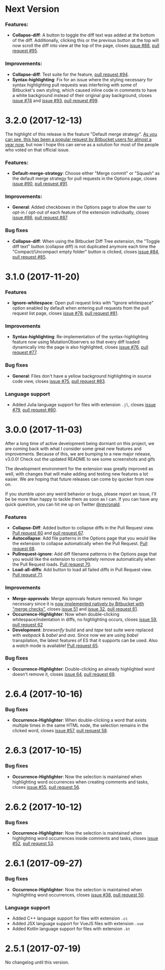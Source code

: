 # Next Version

### Features:

* **Collapse-diff**: A button to toggle the diff text was added at the bottom of the diff. Additionally, clicking this or the previous button at the top will now scroll the diff into view at the top of the page, closes [issue #88](https://github.com/refined-bitbucket/refined-bitbucket/issues/88), [pull request #95](https://github.com/refined-bitbucket/refined-bitbucket/pull/95).

### Improvements:

* **Collapse-diff**: Test suite for the feature, [pull request #94](https://github.com/refined-bitbucket/refined-bitbucket/pull/94).
* **Syntax-highlighting**: Fix for an issue where the styling necessary for syntax highlighting pull requests was interfering with some of Bitbucket's own styling, which caused inline code in comments to have a white background instead of their original gray background, closes [issue #74](https://github.com/refined-bitbucket/refined-bitbucket/issues/74) and [issue #93](https://github.com/refined-bitbucket/refined-bitbucket/issues/93), [pull request #99](https://github.com/refined-bitbucket/refined-bitbucket/pull/99).

# 3.2.0 (2017-12-13)

The highlight of this release is the feature "Default merge strategy". [As you can see, this has been a popular request by Bitbucket users for almost a year now](https://bitbucket.org/site/master/issues/13895/default-merge-strategy), but now I hope this can serve as a solution for most of the people who voted on that official issue.

### Features:

* **Default-merge-strategy**: Choose either "Merge commit" or "Squash" as the default merge strategy for pull requests in the Options page, closes [issue #90](https://github.com/refined-bitbucket/refined-bitbucket/issues/90), [pull request #91](https://github.com/refined-bitbucket/refined-bitbucket/pull/91).

### Improvements:

* **General**: Added checkboxes in the Options page to allow the user to opt-in / opt-out of each feature of the extension individually, closes [issue #86](https://github.com/refined-bitbucket/refined-bitbucket/issues/86), [pull request #87](https://github.com/refined-bitbucket/refined-bitbucket/pull/87).

### Bug fixes

* **Collapse-diff**: When using the Bitbucket Diff Tree extension, the "Toggle diff text" button (collapse diff) is not duplicated anymore each time the "Compact/Uncompact empty folder" button is clicked, closes [issue #84](https://github.com/refined-bitbucket/refined-bitbucket/issues/84), [pull request #85](https://github.com/refined-bitbucket/refined-bitbucket/pull/85).

# 3.1.0 (2017-11-20)

### Features

* **Ignore-whitespace**: Open pull request links with "Ignore whitespace" option enabled by default when entering pull requests from the pull request list page, closes [issue #78](https://github.com/refined-bitbucket/refined-bitbucket/issues/78), [pull request #81](https://github.com/refined-bitbucket/refined-bitbucket/pull/81).

### Improvements

* **Syntax-highlighting**: Re-implementation of the syntax-highlighting feature now using MutationObservers so that every diff loaded dynamically into the page is also highlighted, closes [issue #76](https://github.com/refined-bitbucket/refined-bitbucket/issues/76), [pull request #77](https://github.com/refined-bitbucket/refined-bitbucket/pull/77).

### Bug fixes

* **General**: Files don't have a yellow background highlighting in source code view, closes [issue #75](https://github.com/refined-bitbucket/refined-bitbucket/issues/75), [pull request #83](https://github.com/refined-bitbucket/refined-bitbucket/pull/83).

### Language support

* Added Julia language support for files with extension `.jl`, closes [issue #79](https://github.com/refined-bitbucket/refined-bitbucket/issues/79), [pull request #80](https://github.com/refined-bitbucket/refined-bitbucket/pull/80).

# 3.0.0 (2017-11-03)

After a long time of active development being dormant on this project, we are coming back with what I consider some great new features and improvements. Because of this, we are bumping to a new major release, v3.0.0! Check out the updated README to see some screenshots and gifs

The development environment for the extension was greatly improved as well, with changes that will make adding and testing new features a lot easier. We are hoping that future releases can come by quicker from now on.

If you stumble upon any weird behavior or bugs, please report an issue, I'll be be more than happy to tackle them as soon as I can. If you can have any quick question, you can hit me up on Twitter [@reyronald](http://www.twitter.com/reyronald).

### Features

* **Collapse-Diff**: Added button to collapse diffs in the Pull Request view. [Pull request 60](https://github.com/refined-bitbucket/refined-bitbucket/pull/60) and [pull request 67](https://github.com/refined-bitbucket/refined-bitbucket/pull/67).
* **Autocollapse**: Add file patterns in the Options page that you would like the extension to collapse automatically when the Pull Request. [Pull request 68](https://github.com/refined-bitbucket/refined-bitbucket/pull/68).
* **Pullrequest-ignore**: Add diff filename patterns in the Options page that you would like the extension to completely remove automatically when the Pull Request loads. [Pull request 70](https://github.com/refined-bitbucket/refined-bitbucket/pull/70).
* **Load-all-diffs**: Add button to load all failed diffs in Pull Request view. [Pull request 71](https://github.com/refined-bitbucket/refined-bitbucket/pull/71).

### Improvements

* **Merge-approvals**: Merge approvals feature removed. No longer necessary since it is [now implemented natively by Bitbucket with "merge checks"](https://confluence.atlassian.com/bitbucketserver/checks-for-merging-pull-requests-776640039.html), closes [issue 51](https://github.com/refined-bitbucket/refined-bitbucket/issues/51) and [issue 32](https://github.com/refined-bitbucket/refined-bitbucket/issues/32), [pull request 61](https://github.com/refined-bitbucket/refined-bitbucket/pull/61).
* **Occurrence-Highlighter**: Now when double-clicking whitespace/indentation in diffs, no highlighting occurs, closes [issue 59](https://github.com/refined-bitbucket/refined-bitbucket/issues/59), [pull request 62](https://github.com/refined-bitbucket/refined-bitbucket/pull/62)
* **Development**: _browserify_ build and and _tape_ test suite were replaced with _webpack_ & _babel_ and _ava_. Since now we are using _babel_ transpilation, the latest features of ES that it supports can be used. Also a _watch_ mode is available! [Pull request 65](https://github.com/refined-bitbucket/refined-bitbucket/pull/65).

### Bug fixes

* **Occurrence-Highlighter**: Double-clicking an already highlighted word doesn't remove it, closes [issue 64](https://github.com/refined-bitbucket/refined-bitbucket/issues/64), [pull request 69](https://github.com/refined-bitbucket/refined-bitbucket/pull/69).

# 2.6.4 (2017-10-16)

### Bug fixes

* **Occurrence-Highlighter**: When double-clicking a word that exists multiple times in the same HTML node, the selection remains in the clicked word, closes [issue #57](https://github.com/refined-bitbucket/refined-bitbucket/issues/57), [pull request 58](https://github.com/refined-bitbucket/refined-bitbucket/pull/58).

# 2.6.3 (2017-10-15)

### Bug fixes

* **Occurrence-Highlighter**: Now the selection is maintained when highlighting word occurrences when creating comments and tasks, closes [issue #55](https://github.com/refined-bitbucket/refined-bitbucket/issues/55), [pull request 56](https://github.com/refined-bitbucket/refined-bitbucket/pull/56).


# 2.6.2 (2017-10-12)

### Bug fixes

* **Occurrence-Highlighter**: Now the selection is maintained when highlighting word occurrences inside comments and tasks, closes [issue #52](https://github.com/refined-bitbucket/refined-bitbucket/issues/52), [pull request 53](https://github.com/refined-bitbucket/refined-bitbucket/pull/53).

# 2.6.1 (2017-09-27)

### Bug fixes

* **Occurrence-Highlighter**: Now the selection is maintained when highlighting word occurrences, closes [issue #38](https://github.com/refined-bitbucket/refined-bitbucket/issues/38), [pull request 50](https://github.com/refined-bitbucket/refined-bitbucket/pull/50).

### Language support

* Added C++ language support for files with extension `.cc`
* Added JSX language support for VueJS files with extension `.vue`
* Added Kotlin language support for files with extension `.kt`

# 2.5.1 (2017-07-19)

No changelog until this version.
